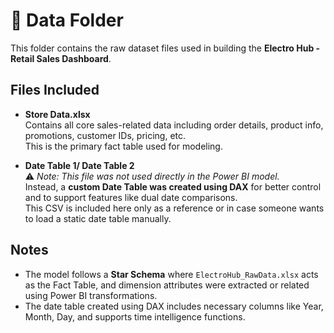 # 📁 Data Folder

This folder contains the raw dataset files used in building the **Electro Hub - Retail Sales Dashboard**.

## Files Included

- **Store Data.xlsx**  
  Contains all core sales-related data including order details, product info, promotions, customer IDs, pricing, etc.  
  This is the primary fact table used for modeling.

- **Date Table 1/ Date Table 2**  
  ⚠️ _Note: This file was not used directly in the Power BI model._  
  Instead, a **custom Date Table was created using DAX** for better control and to support features like dual date comparisons.  
  This CSV is included here only as a reference or in case someone wants to load a static date table manually.

## Notes

- The model follows a **Star Schema** where `ElectroHub_RawData.xlsx` acts as the Fact Table, and dimension attributes were extracted or related using Power BI transformations.
- The date table created using DAX includes necessary columns like Year, Month, Day, and supports time intelligence functions.

